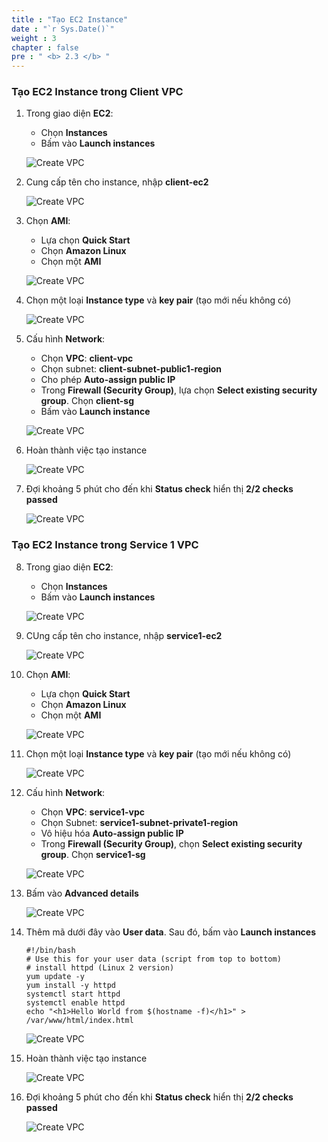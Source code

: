 ```yaml
---
title : "Tạo EC2 Instance"
date : "`r Sys.Date()`"
weight : 3
chapter : false
pre : " <b> 2.3 </b> "
---
```


### Tạo EC2 Instance trong Client VPC

1. Trong giao diện **EC2**:
    - Chọn **Instances**
    - Bấm vào **Launch instances**

    ![Create VPC](/images/2/2.3-ec2/0001-createec2.PNG?featherlight=false&width=90pc)

2. Cung cấp tên cho instance, nhập **client-ec2**

    ![Create VPC](/images/2/2.3-ec2/0002-createec2.PNG?featherlight=false&width=60pc)

3. Chọn **AMI**:
    - Lựa chọn **Quick Start**
    - Chọn **Amazon Linux**
    - Chọn một **AMI**

    ![Create VPC](/images/2/2.3-ec2/0003-createec2.PNG?featherlight=false&width=60pc)

4. Chọn một loại **Instance type** và **key pair** (tạo mới nếu không có)

    ![Create VPC](/images/2/2.3-ec2/0004-createec2.PNG?featherlight=false&width=60pc)

5. Cấu hình **Network**:
    - Chọn **VPC**: **client-vpc**
    - Chọn subnet: **client-subnet-public1-region**
    - Cho phép **Auto-assign public IP**
    - Trong **Firewall (Security Group)**, lựa chọn **Select existing security group**. Chọn **client-sg**
    - Bấm vào **Launch instance**

    ![Create VPC](/images/2/2.3-ec2/0005-createec2.PNG?featherlight=false&width=90pc)

6. Hoàn thành việc tạo instance

    ![Create VPC](/images/2/2.3-ec2/0006-createec2.PNG?featherlight=false&width=90pc)

7. Đợi khoảng 5 phút cho đến khi **Status check** hiển thị **2/2 checks passed**

    ![Create VPC](/images/2/2.3-ec2/0007-createec2.PNG?featherlight=false&width=90pc)

### Tạo EC2 Instance trong Service 1 VPC

8. Trong giao diện **EC2**:
    - Chọn **Instances**
    - Bấm vào **Launch instances**

    ![Create VPC](/images/2/2.3-ec2/0008-createec2.PNG?featherlight=false&width=90pc)

9. CUng cấp tên cho instance, nhập **service1-ec2**

    ![Create VPC](/images/2/2.3-ec2/0009-createec2.PNG?featherlight=false&width=60pc)

10. Chọn **AMI**:
    - Lựa chọn **Quick Start**
    - Chọn **Amazon Linux**
    - Chọn một **AMI**

    ![Create VPC](/images/2/2.3-ec2/0003-createec2.PNG?featherlight=false&width=60pc)

11. Chọn một loại **Instance type** và **key pair** (tạo mới nếu không có)

    ![Create VPC](/images/2/2.3-ec2/0004-createec2.PNG?featherlight=false&width=60pc)

12. Cấu hình **Network**:
    - Chọn **VPC**: **service1-vpc**
    - Chọn Subnet: **service1-subnet-private1-region**
    - Vô hiệu hóa **Auto-assign public IP**
    - Trong **Firewall (Security Group)**, chọn **Select existing security group**. Chọn **service1-sg**

    ![Create VPC](/images/2/2.3-ec2/0010-createec2.PNG?featherlight=false&width=90pc)

13. Bấm vào **Advanced details**

    ![Create VPC](/images/2/2.3-ec2/0011-createec2.PNG?featherlight=false&width=90pc)

14. Thêm mã dưới đây vào **User data**. Sau đó, bấm vào **Launch instances**
    ```
    #!/bin/bash
    # Use this for your user data (script from top to bottom)
    # install httpd (Linux 2 version)
    yum update -y
    yum install -y httpd
    systemctl start httpd
    systemctl enable httpd
    echo "<h1>Hello World from $(hostname -f)</h1>" > /var/www/html/index.html
    ```
    ![Create VPC](/images/2/2.3-ec2/0012-createec2.PNG?featherlight=false&width=90pc)

15. Hoàn thành việc tạo instance

    ![Create VPC](/images/2/2.3-ec2/0013-createec2.PNG?featherlight=false&width=90pc)

16. Đợi khoảng 5 phút cho đến khi **Status check** hiển thị **2/2 checks passed**

    ![Create VPC](/images/2/2.3-ec2/0014-createec2.PNG?featherlight=false&width=90pc)